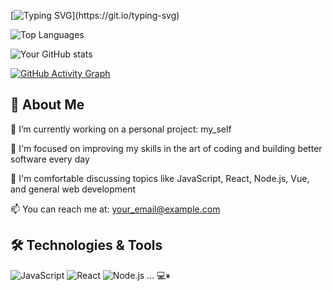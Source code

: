 [![Typing SVG](https://readme-typing-svg.demolab.com?font=Fira+Code&size=24&duration=3000&pause=1000&color=00FFAC&width=435&lines=Hi+I'm+rut!k;I'm+a+Full-Stack+Developer;)](https://git.io/typing-svg)

![Top Languages](https://github-readme-stats.vercel.app/api/top-langs/?username=rooteek&layout=compact&theme=tokyonight)

![Your GitHub stats](https://github-readme-stats.vercel.app/api?username=rooteek&show_icons=true&theme=radical)

[![GitHub Activity Graph](https://github-readme-activity-graph.vercel.app/graph?username=rooteek&theme=tokyo-night)](https://github.com/ashutosh00710/github-readme-activity-graph)

## 🚀 About Me
🔭 I’m currently working on a personal project: my_self

🌱 I'm focused on improving my skills in the art of coding and building better software every day

💬 I'm comfortable discussing topics like JavaScript, React, Node.js, Vue, and general web development

📫 You can reach me at: your_email@example.com

## 🛠️ Technologies & Tools
![JavaScript](https://img.shields.io/badge/-JavaScript-black?style=flat-square&logo=javascript)
![React](https://img.shields.io/badge/-React-black?style=flat-square&logo=react)
![Node.js](https://img.shields.io/badge/-Node.js-black?style=flat-square&logo=node.js)
... 💻⏸

